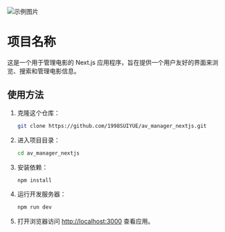 ![示例图片](public/example.png)
# 项目名称
这是一个用于管理电影的 Next.js 应用程序，旨在提供一个用户友好的界面来浏览、搜索和管理电影信息。

## 使用方法

1. 克隆这个仓库：
   ```bash
   git clone https://github.com/1998SUIYUE/av_manager_nextjs.git
   ```

2. 进入项目目录：
   ```bash
   cd av_manager_nextjs
   ```

3. 安装依赖：
   ```bash
   npm install
   ```

4. 运行开发服务器：
   ```bash
   npm run dev
   ```

5. 打开浏览器访问 [http://localhost:3000](http://localhost:3000) 查看应用。

